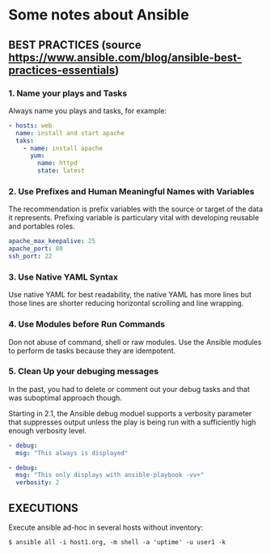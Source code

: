 # Some notes about Ansible

## BEST PRACTICES (source https://www.ansible.com/blog/ansible-best-practices-essentials)

### 1. Name your plays and Tasks
Always name you plays and tasks, for example:

```yaml
- hosts: web
  name: install and start apache
  taks:
    - name: install apache
      yum:
        name: httpd
        state: latest
```

### 2. Use Prefixes and Human Meaningful Names with Variables
The recommendation is prefix variables with the source or target of the data it represents. Prefixing variable is particulary vital with developing reusable and portables roles.

```yaml
apache_max_keepalive: 25
apache_port: 80
ssh_port: 22
```

### 3. Use Native YAML Syntax
Use native YAML for best readability, the native YAML has more lines but those lines are shorter reducing horizontal scrolling and line wrapping.

### 4. Use Modules before Run Commands
Don not abuse of command, shell or raw modules. Use the Ansible modules to perform de tasks because they are idempotent.

### 5. Clean Up your debuging messages
In the past, you had to delete or comment out your debug tasks and that was suboptimal approach though.

Starting in 2.1, the Ansible debug moduel supports a verbosity parameter that suppresses output unless the play is being run with a sufficiently high enough verbosity level.

```yaml
- debug:
  msg: "This always is displayed"

- debug:
  msg: "This only displays with ansible-playbook -vv+"
  verbosity: 2
```


## EXECUTIONS
Execute ansible ad-hoc in several hosts without inventory:

`$ ansible all -i host1.org, -m shell -a 'uptime' -u user1 -k`

